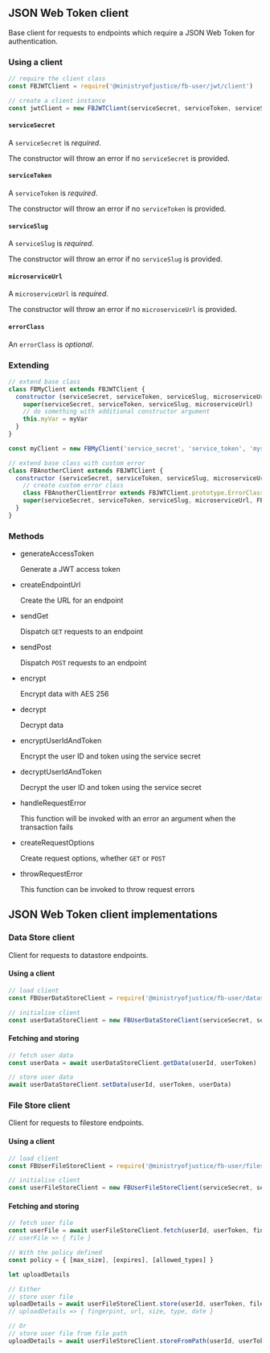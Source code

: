 ## JSON Web Token client

Base client for requests to endpoints which require a JSON Web Token for authentication.

### Using a client

``` javascript
// require the client class
const FBJWTClient = require('@ministryofjustice/fb-user/jwt/client')

// create a client instance
const jwtClient = new FBJWTClient(serviceSecret, serviceToken, serviceSlug, microserviceUrl, [errorClass])
```

#### `serviceSecret`

A `serviceSecret` is _required_.

The constructor will throw an error if no `serviceSecret` is provided.

#### `serviceToken`

A `serviceToken` is _required_.

The constructor will throw an error if no `serviceToken` is provided.

#### `serviceSlug`

A `serviceSlug` is _required_.

The constructor will throw an error if no `serviceSlug` is provided.

#### `microserviceUrl`

A `microserviceUrl` is _required_.

The constructor will throw an error if no `microserviceUrl` is provided.

#### `errorClass`

An `errorClass` is _optional_.

### Extending

``` javascript
// extend base class
class FBMyClient extends FBJWTClient {
  constructor (serviceSecret, serviceToken, serviceSlug, microserviceUrl, myVar) {
    super(serviceSecret, serviceToken, serviceSlug, microserviceUrl)
    // do something with additional constructor argument
    this.myVar = myVar
  }
}

const myClient = new FBMyClient('service_secret', 'service_token', 'myservice', 'http://myservice', 'my var')
```

``` javascript
// extend base class with custom error
class FBAnotherClient extends FBJWTClient {
  constructor (serviceSecret, serviceToken, serviceSlug, microserviceUrl) {
    // create custom error class
    class FBAnotherClientError extends FBJWTClient.prototype.ErrorClass {}
    super(serviceSecret, serviceToken, serviceSlug, microserviceUrl, FBAnotherClientError)
  }
}
```

### Methods

- generateAccessToken

  Generate a JWT access token

- createEndpointUrl

  Create the URL for an endpoint

- sendGet

  Dispatch `GET` requests to an endpoint

- sendPost

  Dispatch `POST` requests to an endpoint

- encrypt

  Encrypt data with AES 256

- decrypt

  Decrypt data

- encryptUserIdAndToken

  Encrypt the user ID and token using the service secret

- decryptUserIdAndToken

  Decrypt the user ID and token using the service secret

- handleRequestError

  This function will be invoked with an error an argument when the transaction fails

- createRequestOptions

  Create request options, whether `GET` or `POST`

- throwRequestError

  This function can be invoked to throw request errors

## JSON Web Token client implementations

### Data Store client

Client for requests to datastore endpoints.

#### Using a client

``` javascript
// load client
const FBUserDataStoreClient = require('@ministryofjustice/fb-user/datastore/client')

// initialise client
const userDataStoreClient = new FBUserDataStoreClient(serviceSecret, serviceToken, serviceSlug, userDataStoreUrl)
```

#### Fetching and storing

``` javascript
// fetch user data
const userData = await userDataStoreClient.getData(userId, userToken)

// store user data
await userDataStoreClient.setData(userId, userToken, userData)
```

### File Store client

Client for requests to filestore endpoints.

#### Using a client

``` javascript
// load client
const FBUserFileStoreClient = require('@ministryofjustice/fb-user/filestore/client')

// initialise client
const userFileStoreClient = new FBUserFileStoreClient(serviceSecret, serviceToken, serviceSlug, userFileStoreUrl)
```

#### Fetching and storing

``` javascript
// fetch user file
const userFile = await userFileStoreClient.fetch(userId, userToken, fingerprint)
// userFile => { file }

// With the policy defined
const policy = { [max_size], [expires], [allowed_types] }

let uploadDetails

// Either
// store user file
uploadDetails = await userFileStoreClient.store(userId, userToken, file, policy)
// uploadDetails => { fingerpint, url, size, type, date }

// Or
// store user file from file path
uploadDetails = await userFileStoreClient.storeFromPath(userId, userToken, filePath, policy)
```
